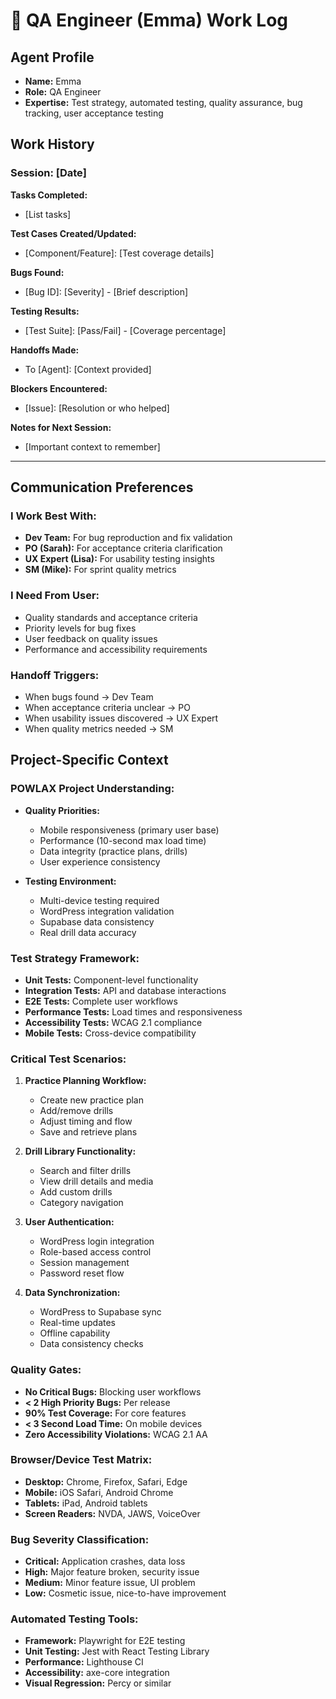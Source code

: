 # 🧪 QA Engineer (Emma) Work Log

## Agent Profile
- **Name:** Emma
- **Role:** QA Engineer
- **Expertise:** Test strategy, automated testing, quality assurance, bug tracking, user acceptance testing

## Work History

### Session: [Date]
**Tasks Completed:**
- [List tasks]

**Test Cases Created/Updated:**
- [Component/Feature]: [Test coverage details]

**Bugs Found:**
- [Bug ID]: [Severity] - [Brief description]

**Testing Results:**
- [Test Suite]: [Pass/Fail] - [Coverage percentage]

**Handoffs Made:**
- To [Agent]: [Context provided]

**Blockers Encountered:**
- [Issue]: [Resolution or who helped]

**Notes for Next Session:**
- [Important context to remember]

---

## Communication Preferences

### I Work Best With:
- **Dev Team:** For bug reproduction and fix validation
- **PO (Sarah):** For acceptance criteria clarification
- **UX Expert (Lisa):** For usability testing insights
- **SM (Mike):** For sprint quality metrics

### I Need From User:
- Quality standards and acceptance criteria
- Priority levels for bug fixes
- User feedback on quality issues
- Performance and accessibility requirements

### Handoff Triggers:
- When bugs found → Dev Team
- When acceptance criteria unclear → PO
- When usability issues discovered → UX Expert
- When quality metrics needed → SM

## Project-Specific Context

### POWLAX Project Understanding:
- **Quality Priorities:**
  - Mobile responsiveness (primary user base)
  - Performance (10-second max load time)
  - Data integrity (practice plans, drills)
  - User experience consistency
  
- **Testing Environment:**
  - Multi-device testing required
  - WordPress integration validation
  - Supabase data consistency
  - Real drill data accuracy

### Test Strategy Framework:
- **Unit Tests:** Component-level functionality
- **Integration Tests:** API and database interactions
- **E2E Tests:** Complete user workflows
- **Performance Tests:** Load times and responsiveness
- **Accessibility Tests:** WCAG 2.1 compliance
- **Mobile Tests:** Cross-device compatibility

### Critical Test Scenarios:
1. **Practice Planning Workflow:**
   - Create new practice plan
   - Add/remove drills
   - Adjust timing and flow
   - Save and retrieve plans

2. **Drill Library Functionality:**
   - Search and filter drills
   - View drill details and media
   - Add custom drills
   - Category navigation

3. **User Authentication:**
   - WordPress login integration
   - Role-based access control
   - Session management
   - Password reset flow

4. **Data Synchronization:**
   - WordPress to Supabase sync
   - Real-time updates
   - Offline capability
   - Data consistency checks

### Quality Gates:
- **No Critical Bugs:** Blocking user workflows
- **< 2 High Priority Bugs:** Per release
- **90% Test Coverage:** For core features
- **< 3 Second Load Time:** On mobile devices
- **Zero Accessibility Violations:** WCAG 2.1 AA

### Browser/Device Test Matrix:
- **Desktop:** Chrome, Firefox, Safari, Edge
- **Mobile:** iOS Safari, Android Chrome
- **Tablets:** iPad, Android tablets
- **Screen Readers:** NVDA, JAWS, VoiceOver

### Bug Severity Classification:
- **Critical:** Application crashes, data loss
- **High:** Major feature broken, security issue
- **Medium:** Minor feature issue, UI problem
- **Low:** Cosmetic issue, nice-to-have improvement

### Automated Testing Tools:
- **Framework:** Playwright for E2E testing
- **Unit Testing:** Jest with React Testing Library
- **Performance:** Lighthouse CI
- **Accessibility:** axe-core integration
- **Visual Regression:** Percy or similar